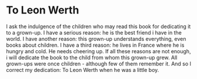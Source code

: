 # To Leon Werth

I ask the indulgence of the children who may read this book for dedicating it to a grown-up.
I have a serious reason: he is the best friend i have in the world.
I have another reason: this grown-up understands everything, even books about children.
I have a third reason: he lives in France where he is hungry and cold.
He needs cheering up.
If all these reasons are not enough, i will dedicate the book to the child from whom this grown-up grew.
All grown-ups were once children - although few of them remember it.
And so I correct my dedication: To Leon Werth when he was a little boy.
